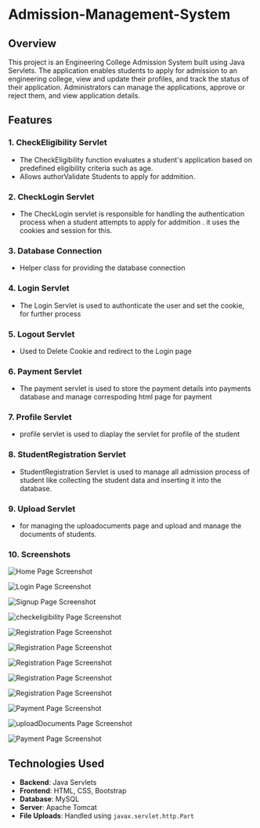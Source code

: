 # Admission-Management-System

## Overview
This project is an Engineering College Admission System built using Java Servlets. The application enables students to apply for admission to an engineering college, view and update their profiles, and track the status of their application. Administrators can manage the applications, approve or reject them, and view application details.

## Features
### 1. **CheckEligibility Servlet**
-  The CheckEligibility function evaluates a student's application based on predefined eligibility criteria such as age.
- Allows authorValidate Students to apply for addmition.

### 2. **CheckLogin Servlet**
-  The CheckLogin servlet is responsible for handling the authentication process when a student attempts to apply for addmition . it uses the cookies and session for this.

### 3. **Database Connection**
- Helper class for providing the database connection

### 4. **Login Servlet**
- The Login Servlet is used to authonticate the user and set the cookie, for further process

### 5. **Logout Servlet**
- Used to Delete Cookie and redirect to the Login page

### 6. **Payment Servlet**
- The payment servlet is used to store the payment details into payments database and manage correspoding html page for payment

### 7. **Profile Servlet**
- profile servlet is used to diaplay the servlet for profile of the student

### 8. **StudentRegistration Servlet**
- StudentRegistration Servlet is used to manage all admission process of student like collecting the student data and inserting it      into  the database.

### 9. **Upload Servlet**
- for managing the uploadocuments page and upload and manage the documents of students.


### 10. **Screenshots**

![Home Page Screenshot](screenshot/home.png)

![Login Page Screenshot](screenshot/Login.png)

![Signup Page Screenshot](screenshot/signup.png)

![checkeligibility  Page Screenshot](screenshot/checkeligibility.png)

![Registration Page Screenshot](screenshot/apply_1.png)

![Registration Page Screenshot](screenshot/apply_2.png)

![Registration Page Screenshot](screenshot/apply_3.png)

![Registration Page Screenshot](screenshot/apply_4.png)

![Registration Page Screenshot](screenshot/apply_5.png)

![Payment Page Screenshot](screenshot/payment.png)

![uploadDocuments Page Screenshot](screenshot/uploadDocuments.png)

![Payment Page Screenshot](screenshot/payment.png)

## Technologies Used
- **Backend**: Java Servlets
- **Frontend**: HTML, CSS, Bootstrap
- **Database**: MySQL
- **Server**: Apache Tomcat
- **File Uploads**: Handled using `javax.servlet.http.Part` 
